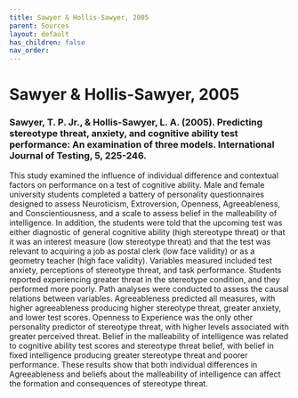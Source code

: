 ```yaml
---
title: Sawyer & Hollis-Sawyer, 2005
parent: Sources
layout: default
has_children: false
nav_order: 
---
```


# Sawyer & Hollis-Sawyer, 2005

### Sawyer, T. P. Jr., & Hollis-Sawyer, L. A. (2005). Predicting stereotype threat, anxiety, and cognitive ability test performance: An examination of three models. International Journal of Testing, 5, 225-246.

This study examined the influence of individual difference and contextual factors on performance on a test of cognitive ability. Male and female university students completed a battery of personality questionnaires designed to assess Neuroticism, Extroversion, Openness, Agreeableness, and Conscientiousness, and a scale to assess belief in the malleability of intelligence. In addition, the students were told that the upcoming test was either diagnostic of general cognitive ability (high stereotype threat) or that it was an interest measure (low stereotype threat) and that the test was relevant to acquiring a job as postal clerk (low face validity) or as a geometry teacher (high face validity). Variables measured included test anxiety, perceptions of stereotype threat, and task performance. Students reported experiencing greater threat in the stereotype condition, and they performed more poorly. Path analyses were conducted to assess the causal relations between variables. Agreeableness predicted all measures, with higher agreeableness producing higher stereotype threat, greater anxiety, and lower test scores. Openness to Experience was the only other personality predictor of stereotype threat, with higher levels associated with greater perceived threat. Belief in the malleability of intelligence was related to cognitive ability test scores and stereotype threat belief, with belief in fixed intelligence producing greater stereotype threat and poorer performance. These results show that both individual differences in Agreeableness and beliefs about the malleability of intelligence can affect the formation and consequences of stereotype threat.

